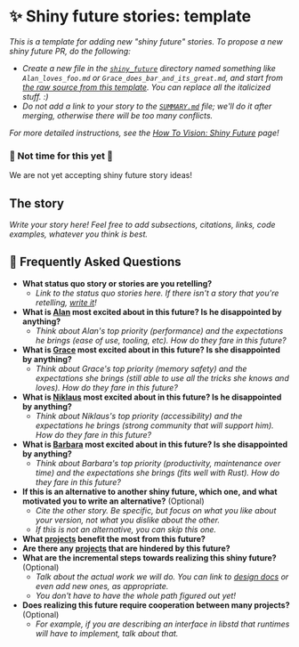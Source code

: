 # ✨ Shiny future stories: template

*This is a template for adding new "shiny future" stories. To propose a new shiny future PR, do the following:*

* *Create a new file in the [`shiny_future`] directory named something like `Alan_loves_foo.md` or `Grace_does_bar_and_its_great.md`, and start from [the raw source from this template]. You can replace all the italicized stuff. :)*
* *Do not add a link to your story to the [`SUMMARY.md`] file; we'll do it after merging, otherwise there will be too many conflicts.*

*For more detailed instructions, see the [How To Vision: Shiny Future] page!*

[How To Vision: Shiny Future]: ../how_to_vision/shiny_future.md
[the raw source from this template]: https://raw.githubusercontent.com/rust-lang/wg-async-foundations/master/src/vision/shiny_future/template.md
[`shiny_future`]: https://github.com/rust-lang/wg-async-foundations/tree/master/src/vision/shiny_future
[`SUMMARY.md`]: https://github.com/rust-lang/wg-async-foundations/blob/master/src/SUMMARY.md

### 🛑 Not time for this yet 🛑

We are not yet accepting shiny future story ideas!

## The story

*Write your story here! Feel free to add subsections, citations, links, code examples, whatever you think is best.*

## 🤔 Frequently Asked Questions

* **What status quo story or stories are you retelling?**
    * *Link to the status quo stories here. If there isn't a story that you're retelling, [write it](../how_to_vision/status_quo.md)!*
* **What is [Alan] most excited about in this future? Is he disappointed by anything?**
    * *Think about Alan's top priority (performance) and the expectations he brings (ease of use, tooling, etc). How do they fare in this future?*
* **What is [Grace] most excited about in this future? Is she disappointed by anything?**
    * *Think about Grace's top priority (memory safety) and the expectations she brings (still able to use all the tricks she knows and loves). How do they fare in this future?*
* **What is [Niklaus] most excited about in this future? Is he disappointed by anything?**
    * *Think about Niklaus's top priority (accessibility) and the expectations he brings (strong community that will support him). How do they fare in this future?*
* **What is [Barbara] most excited about in this future? Is she disappointed by anything?**
    * *Think about Barbara's top priority (productivity, maintenance over time) and the expectations she brings (fits well with Rust). How do they fare in this future?*
* **If this is an alternative to another shiny future, which one, and what motivated you to write an alternative?** (Optional)
    * *Cite the other story. Be specific, but focus on what you like about your version, not what you dislike about the other.*
    * *If this is not an alternative, you can skip this one.*
* **What [projects] benefit the most from this future?**
* **Are there any [projects] that are hindered by this future?**
* **What are the incremental steps towards realizing this shiny future?** (Optional)
    * *Talk about the actual work we will do. You can link to [design docs](../design_docs.md) or even add new ones, as appropriate.*
    * *You don't have to have the whole path figured out yet!*
* **Does realizing this future require cooperation between many projects?** (Optional)
    * *For example, if you are describing an interface in libstd that runtimes will have to implement, talk about that.*

[character]: ../characters.md
[comment]: ./comment.md
[status quo stories]: ./status_quo.md
[Alan]: ../characters/alan.md
[Grace]: ../characters/grace.md
[Niklaus]: ../characters/niklaus.md
[Barbara]: ../characters/barbara.md
[projects]: ../projects.md
